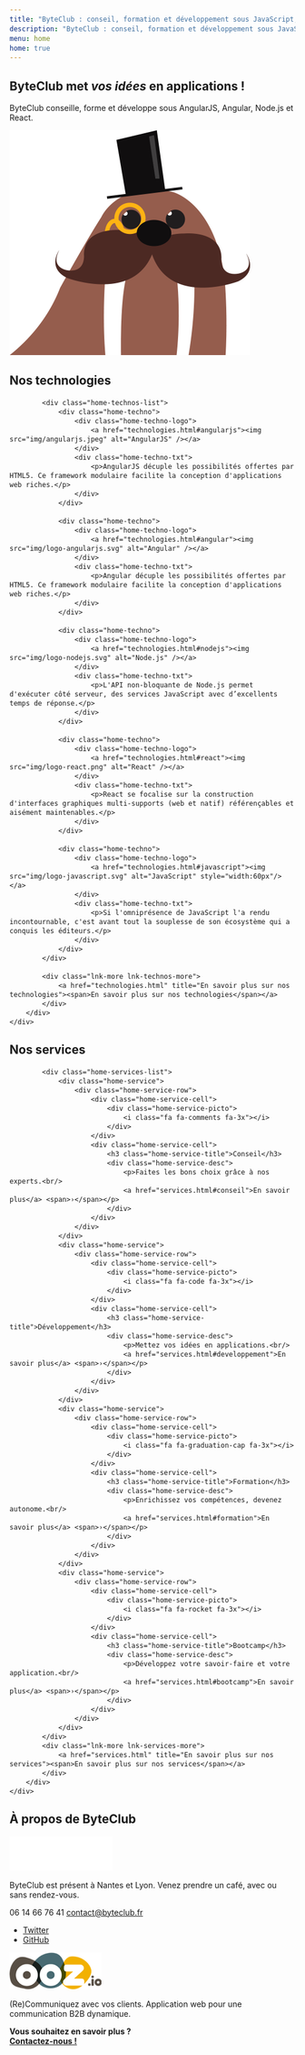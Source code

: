 ```yaml
---
title: "ByteClub : conseil, formation et développement sous JavaScript, AngularJS, Node.js, React"
description: "ByteClub : conseil, formation et développement sous JavaScript, AngularJS, Node.js, React"
menu: home
home: true
---
```

<section class="banner">
	<div class="wrap cf">
		<div class="banner-home">
			<div class="banner-home-wrap">
				<h1 class="page-title">ByteClub met <em>vos idées</em> en applications !</h1>
				<p>ByteClub conseille, forme et développe sous AngularJS, Angular, Node.js et React.</p>
				<img src="img/mascot.png" alt="" class="mascot" />
			</div>
		</div>
	</div>
</section>

<section class="section home-technos">
	<div class="wrap cf">
		<div class="inner">
			<h2 class="title-main">Nos technologies</h2>

			<div class="home-technos-list">
				<div class="home-techno">
					<div class="home-techno-logo">
						<a href="technologies.html#angularjs"><img src="img/angularjs.jpeg" alt="AngularJS" /></a>
					</div>
					<div class="home-techno-txt">
						<p>AngularJS décuple les possibilités offertes par HTML5. Ce framework modulaire facilite la conception d'applications web riches.</p>
					</div>
				</div>

				<div class="home-techno">
					<div class="home-techno-logo">
						<a href="technologies.html#angular"><img src="img/logo-angularjs.svg" alt="Angular" /></a>
					</div>
					<div class="home-techno-txt">
						<p>Angular décuple les possibilités offertes par HTML5. Ce framework modulaire facilite la conception d'applications web riches.</p>
					</div>
				</div>

				<div class="home-techno">
					<div class="home-techno-logo">
						<a href="technologies.html#nodejs"><img src="img/logo-nodejs.svg" alt="Node.js" /></a>
					</div>
					<div class="home-techno-txt">
						<p>L'API non-bloquante de Node.js permet d'exécuter côté serveur, des services JavaScript avec d’excellents temps de réponse.</p>
					</div>
				</div>

				<div class="home-techno">
					<div class="home-techno-logo">
						<a href="technologies.html#react"><img src="img/logo-react.png" alt="React" /></a>
					</div>
					<div class="home-techno-txt">
						<p>React se focalise sur la construction d'interfaces graphiques multi-supports (web et natif) référençables et aisément maintenables.</p>
					</div>
				</div>

				<div class="home-techno">
					<div class="home-techno-logo">
						<a href="technologies.html#javascript"><img src="img/logo-javascript.svg" alt="JavaScript" style="width:60px"/></a>
					</div>
					<div class="home-techno-txt">
						<p>Si l'omniprésence de JavaScript l'a rendu incontournable, c'est avant tout la souplesse de son écosystème qui a conquis les éditeurs.</p>
					</div>
				</div>
			</div>

			<div class="lnk-more lnk-technos-more">
				<a href="technologies.html" title="En savoir plus sur nos technologies"><span>En savoir plus sur nos technologies</span></a>
			</div>
		</div>
	</div>
</section>

<section class="section home-services">
	<div class="wrap">
		<div class="inner">
			<h2 class="title-main">Nos services</h2>

			<div class="home-services-list">
				<div class="home-service">
					<div class="home-service-row">
						<div class="home-service-cell">
							<div class="home-service-picto">
								<i class="fa fa-comments fa-3x"></i>
							</div>
						</div>
						<div class="home-service-cell">
							<h3 class="home-service-title">Conseil</h3>
							<div class="home-service-desc">
								<p>Faites les bons choix grâce à nos experts.<br/>
								<a href="services.html#conseil">En savoir plus</a> <span>›</span></p>
							</div>
						</div>
					</div>
				</div>
				<div class="home-service">
					<div class="home-service-row">
						<div class="home-service-cell">
							<div class="home-service-picto">
								<i class="fa fa-code fa-3x"></i>
							</div>
						</div>
						<div class="home-service-cell">
							<h3 class="home-service-title">Développement</h3>
							<div class="home-service-desc">
								<p>Mettez vos idées en applications.<br/>
								<a href="services.html#developpement">En savoir plus</a> <span>›</span></p>
							</div>
						</div>
					</div>
				</div>
				<div class="home-service">
					<div class="home-service-row">
						<div class="home-service-cell">
							<div class="home-service-picto">
								<i class="fa fa-graduation-cap fa-3x"></i>
							</div>
						</div>
						<div class="home-service-cell">
							<h3 class="home-service-title">Formation</h3>
							<div class="home-service-desc">
								<p>Enrichissez vos compétences, devenez autonome.<br/>
								<a href="services.html#formation">En savoir plus</a> <span>›</span></p>
							</div>
						</div>
					</div>
				</div>
				<div class="home-service">
					<div class="home-service-row">
						<div class="home-service-cell">
							<div class="home-service-picto">
								<i class="fa fa-rocket fa-3x"></i>
							</div>
						</div>
						<div class="home-service-cell">
							<h3 class="home-service-title">Bootcamp</h3>
							<div class="home-service-desc">
								<p>Développez votre savoir-faire et votre application.<br/>
								<a href="services.html#bootcamp">En savoir plus</a> <span>›</span></p>
							</div>
						</div>
					</div>
				</div>
			</div>
			<div class="lnk-more lnk-services-more">
				<a href="services.html" title="En savoir plus sur nos services"><span>En savoir plus sur nos services</span></a>
			</div>
		</div>
	</div>
</section>

<footer class="footer footer-home" role="contentinfo">
	<div class="wrap">
		<div class="inner">
			<h2 class="footer-title">À propos de <strong>ByteClub</strong></h2>
			<div class="footer-cols">
				<div class="footer-col footer-col-byteclub">
					<div class="footer-logo">
						<img src="img/logo-white.png" alt="ByteClub" />
					</div>
					<div class="footer-content" itemscope itemtype="http://schema.org/Corporation">
						<p><span itemprop="name">ByteClub</span> est présent à Nantes et Lyon. Venez prendre un café, avec ou sans rendez-vous.</p>
						<p><span class="byteclub-phone" itemprop="telephone"><i class="fa fa-phone"></i>06 14 66 76 41</span> <a href="mailto:contact@byteclub.fr" class="byteclub-email" itemprop="email"><i class="fa fa-envelope"></i>contact@byteclub.fr</a></p>
						<ul class="byteclub-social">
							<li><a href="https://twitter.com/byteclubfr"><i class="fa fa-twitter fa-2x"></i><span>Twitter</span></a></li>
							<li><a href="https://github.com/byteclubfr"><i class="fa fa-github fa-2x"></i><span>GitHub</span></a></li>
						</ul>
					</div>
				</div>
				<div class="footer-col footer-col-ooz">
					<div class="footer-logo">
						<img src="img/logo-ooz.png" alt="OOZ.io" />
					</div>
					<div class="footer-content">
						<p>(Re)Communiquez avec vos clients. Application web pour une communication B2B dynamique.</p>
						<p><strong>Vous souhaitez en savoir plus&nbsp;?<br/> <a href="contact.html">Contactez-nous&nbsp;!</a></strong></p>
					</div>
				</div>
			</div>
		</div>
	</div>
</footer>
